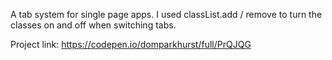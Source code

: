 A tab system for single page apps. I used classList.add / remove to turn the classes on and off when switching tabs.

Project link: https://codepen.io/domparkhurst/full/PrQJQG
